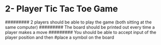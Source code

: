 # 2- Player Tic Tac Toe Game


#########  2 players should be able to play the game (both sitting at the same computer)
#########  The board should be printed out every time a player makes a move
#########  You should be able to accept input of the player position and then #place a symbol on the board
